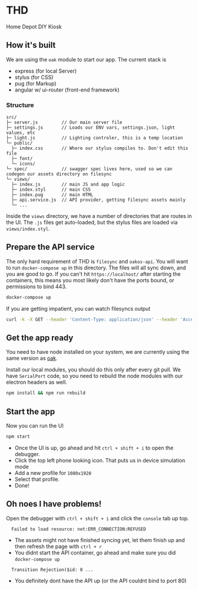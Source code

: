 # THD

Home Depot DIY Kiosk

## How it's built

We are using the `oak` module to start our app. The current stack is

* express (for local Server)
* stylus (for CSS)
* pug (for Markup)
* angular w/ ui-router (front-end framework)

### Structure

```text
src/
├─ server.js         // Our main server file
├─ settings.js       // Loads our ENV vars, settings.json, light values, etc
├─ light.js          // Lighting controler, this is a temp location
└─ public/
  ├─ index.css       // Where our stylus compiles to. Don't edit this file
  ├─ font/
  └─ icons/
└─ spec/             // swagger spec lives here, used so we can codegen our assets directory on filesync
└─ views/
  ├─ index.js        // main JS and app logic
  ├─ index.styl      // main CSS
  ├─ index.pug       // main HTML
  ├─ api.service.js  // API provider, getting filesync assets mainly
  └─ ...
```

Inside the `views` directory, we have a number of directories that are routes in the UI. The `.js` files get auto-loaded, but the stylus files are loaded via `views/index.styl`.

## Prepare the API service

The only hard requirement of THD is `filesync` and `oakos-api`. You will want to run `docker-compose up` in this directory. The files will all sync down, and you are good to go. If you can't hit `https://localhost/` after starting the containers, this means you most likely don't have the ports bound, or permissions to bind 443.

```bash
docker-compose up
```

If you are getting impatient, you can watch filesyncs output

```bash
curl -k -X GET --header 'Content-Type: application/json' --header 'Accept: text/html' 'https://localhost/filesync/watch'
```

## Get the app ready

You need to have node installed on your system, we are currently using the same version as [oak](https://github.com/oaklabsinc/oak).

Install our local modules, you should do this only after every git pull. We have `SerialPort` code, so you need to rebuild the node modules with our electron headers as well.

```bash
npm install && npm run rebuild
```

## Start the app

Now you can run the UI

```bash
npm start
```

* Once the UI is up, go ahead and hit `ctrl + shift + i` to open the debugger. 
* Click the top left phone looking icon. That puts us in device simulation mode
* Add a new profile for `1080x1920`
* Select that profile.
* Done!

## Oh noes I have problems!

Open the debugger with `ctrl + shift + i` and click the `console` tab up top.

```text
  Failed to load resource: net:ERR_CONNECTION:REFUSED
```

* The assets might not have finished syncing yet, let them finish up and then refresh the page with `ctrl + r`
* You didnt start the API container, go ahead and make sure you did `docker-compose up`

```text
  Transition Rejection($id: 0 ...
```

* You definitely dont have the API up (or the API couldnt bind to port 80)
